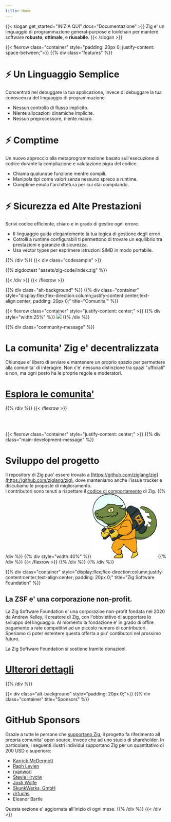 ```yaml
---
title: Home
---
```

{{< slogan get_started="INIZIA QUI" docs="Documentazione" >}}
Zig e' un linguaggio di programmazione general-purpose e toolchain per
mantere software **robusto**, **ottimale**, e **riusabile**.
{{< /slogan >}}

{{< flexrow class="container" style="padding: 20px 0; justify-content: space-between;">}}
{{% div class="features" %}}

# ⚡ Un Linguaggio Semplice
Concentrati nel debuggare la tua applicazione, invece di debuggare la tua conoscenza del linguaggio di programmazione.

- Nessun controllo di flusso implicito.
- Niente allocazioni dinamiche implicite.
- Nessun preprocessore, niente macro. 

# ⚡ Comptime
Un nuovo approccio alla metaprogrammazione basato sull'esecuzione di codice durante la compilazione e valutazione pigra del codice.

- Chiama qualunque funzione mentre compili.
- Manipola tipi come valori senza nessuno spreco a runtime.
- Comptime emula l'archittetura per cui stai compilando.

# ⚡ Sicurezza ed Alte Prestazioni
Scrivi codice efficiente, chiaro e in grado di gestire ogni errore.

- Il linguaggio guida elegantemente la tua logica di gestione degli errori.
- Cotrolli a runtime configurabili ti permettono di trovare un equilibrio tra prestazioni e garanzie di sicurezza.
- Usa vector types per esprimere istruzioni SIMD in modo portabile.


{{% /div %}}
{{< div class="codesample" >}}

{{% zigdoctest "assets/zig-code/index.zig" %}}

{{< /div >}}
{{< /flexrow >}}

{{% div class="alt-background" %}}
{{% div class="container"  style="display:flex;flex-direction:column;justify-content:center;text-align:center; padding: 20px 0;" title="Comunita'" %}}

{{< flexrow class="container" style="justify-content: center;" >}}
{{% div style="width:25%" %}}
<img src="https://raw.githubusercontent.com/ziglang/logo/master/ziggy.svg" style="max-height: 200px">
{{% /div %}}

{{% div class="community-message" %}}
# La comunita' Zig e' decentralizzata
Chiunque e' libero di avviare e mantenere un proprio spazio per permettere alla comunita' di interagire.
Non c'e' nessuna distinzione tra spazi "ufficiali" e non, ma ogni posto ha le proprie regole e moderatori.

<div style="">
<h1>
	<a href="" class="button" style="display: inline;">Esplora le comunita'</a>
</h1>
</div>
{{% /div %}}
{{< /flexrow >}}
<div style="height: 50px;"></div>

{{< flexrow class="container" style="justify-content: center;" >}}
{{% div class="main-development-message" %}}
# Sviluppo del progetto
Il repository di Zig puo' essere trovato a [https://github.com/ziglang/zig](https://github.com/ziglang/zig), dove manteniamo anche l'issue tracker e discutiamo le proposte di miglioramento.  
I contributori sono tenuti a rispettare il [codice di comportamento](https://github.com/ziglang/zig/blob/master/CODE_OF_CONDUCT.md) di Zig.
{{% /div %}}
{{% div style="width:40%" %}}
<img src="https://raw.githubusercontent.com/ziglang/logo/master/zero.svg" style="max-height: 200px">
{{% /div %}}
{{< /flexrow >}}
{{% /div %}}
{{% /div %}}


{{% div class="container" style="display:flex;flex-direction:column;justify-content:center;text-align:center; padding: 20px 0;" title="Zig Software Foundation" %}}
## La ZSF e' una corporazione non-profit.

La Zig Software Foundation e' una corporazioe non-profit fondata nel 2020 da Andrew Kelley, il creatore di Zig, con l'obbviettivo di supportare lo sviluppo del linguaggio. Al momento la fondazione e' in grado di offire pagamento a rate competitivi ad un piccolo numero di contributori. Speriamo di poter estentere questa offerta a piu' contibutori nel prossimo futuro.

La Zig Software Foundation si sostiene tramite donazioni.

<h1>
	<a href="zsf/" class="button" style="display:inline;">Ulterori dettagli</a>
</h1>
{{% /div %}}


{{< div class="alt-background" style="padding: 20px 0;">}}
{{% div class="container" title="Sponsors" %}}
# GitHub Sponsors

Grazie a tutte le persone che [supportano Zig](zsf/), il progetto fa riferimento all propria comunita' open source, invece che ad uno stuolo di shareholder. In particolare, i seguenti illustri individui supportano Zig per un quantitativo di 200 USD o superiore:

- [Karrick McDermott](https://github.com/karrick)
- [Raph Levien](https://raphlinus.github.io/)
- [ryanworl](https://github.com/ryanworl)
- [Stevie Hryciw](https://www.hryx.net/)
- [Josh Wolfe](https://github.com/thejoshwolfe)
- [SkunkWerks, GmbH](https://skunkwerks.at/)
- [drfuchs](https://github.com/drfuchs)
- Eleanor Bartle

Questa sezione e' aggiornata all'inizio di ogni mese.
{{% /div %}}
{{< /div >}}
























